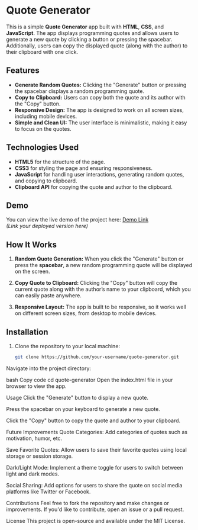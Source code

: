 # Quote Generator

This is a simple **Quote Generator** app built with **HTML**, **CSS**, and **JavaScript**. The app displays programming quotes and allows users to generate a new quote by clicking a button or pressing the spacebar. Additionally, users can copy the displayed quote (along with the author) to their clipboard with one click.

## Features

- **Generate Random Quotes:** Clicking the "Generate" button or pressing the spacebar displays a random programming quote.
- **Copy to Clipboard:** Users can copy both the quote and its author with the "Copy" button.
- **Responsive Design:** The app is designed to work on all screen sizes, including mobile devices.
- **Simple and Clean UI:** The user interface is minimalistic, making it easy to focus on the quotes.

## Technologies Used

- **HTML5** for the structure of the page.
- **CSS3** for styling the page and ensuring responsiveness.
- **JavaScript** for handling user interactions, generating random quotes, and copying to clipboard.
- **Clipboard API** for copying the quote and author to the clipboard.

## Demo

You can view the live demo of the project here: [Demo Link](#)  
*(Link your deployed version here)*

## How It Works

1. **Random Quote Generation:**
   When you click the "Generate" button or press the **spacebar**, a new random programming quote will be displayed on the screen.
   
2. **Copy Quote to Clipboard:**
   Clicking the "Copy" button will copy the current quote along with the author’s name to your clipboard, which you can easily paste anywhere.

3. **Responsive Layout:**
   The app is built to be responsive, so it works well on different screen sizes, from desktop to mobile devices.

## Installation

1. Clone the repository to your local machine:
   ```bash
   git clone https://github.com/your-username/quote-generator.git
Navigate into the project directory:

bash
Copy code
cd quote-generator
Open the index.html file in your browser to view the app.

Usage
Click the "Generate" button to display a new quote.

Press the spacebar on your keyboard to generate a new quote.

Click the "Copy" button to copy the quote and author to your clipboard.

Future Improvements
Quote Categories: Add categories of quotes such as motivation, humor, etc.

Save Favorite Quotes: Allow users to save their favorite quotes using local storage or session storage.

Dark/Light Mode: Implement a theme toggle for users to switch between light and dark modes.

Social Sharing: Add options for users to share the quote on social media platforms like Twitter or Facebook.

Contributions
Feel free to fork the repository and make changes or improvements. If you'd like to contribute, open an issue or a pull request.

License
This project is open-source and available under the MIT License.

